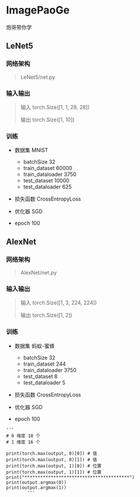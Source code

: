 # ImagePaoGe
炮哥带你学

## LeNet5

### 网络架构
> LeNet5/net.py

### 输入输出
> 输入 torch.Size([1, 1, 28, 28])
>
> 输出 torch.Size([1, 10])

### 训练

- 数据集 MNIST

  - batchSize           32
  - train_dataset       60000
  - train_dataloader    3750
  - test_dataset        10000
  - test_dataloader     625

- 损失函数  CrossEntropyLoss
- 优化器    SGD
- epoch    100


## AlexNet

### 网络架构
> AlexNet/net.py

### 输入输出
> 输入 torch.Size([1, 3, 224, 224])
>
> 输出 torch.Size([1, 2])

### 训练

- 数据集 蚂蚁-蜜蜂

  - batchSize           32
  - train_dataset       244
  - train_dataloader    3750
  - test_dataset        8
  - test_dataloader     5

- 损失函数  CrossEntropyLoss
- 优化器    SGD
- epoch    100





```text
'''
# 0 维度 10 个
# 1 维度 16 个

print(torch.max(output, 0)[0]) # 值
print(torch.max(output, 0)[1]) # 值
print(torch.max(output, 1)[0]) # 位置
print(torch.max(output, 1)[1]) # 位置
print("****************************************")
print(output.argmax(0))
print(output.argmax(1))
        '''

```